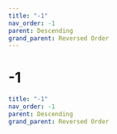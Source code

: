 ```yaml
---
title: "-1"
nav_order: -1
parent: Descending
grand_parent: Reversed Order
---
```


# -1

```yaml
title: "-1"
nav_order: -1
parent: Descending
grand_parent: Reversed Order
```
